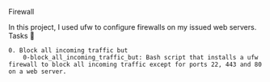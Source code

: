 Firewall

In this project, I used ufw to configure firewalls on my issued web servers.
Tasks 📃

    0. Block all incoming traffic but
        0-block_all_incoming_traffic_but: Bash script that installs a ufw firewall to block all incoming traffic except for ports 22, 443 and 80 on a web server.

